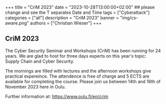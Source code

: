 +++
title = "CriM 2023"
date = "2023-10-28T13:00:00+02:00" ## please change and see the T separates Date and Time
tags = ["Cyberattack"]
categories = ["all"]
description = "CriM 2023"
banner = "img/cs-aware.png"
authors = ["Christian Wieser"]
+++


## CriM 2023

The Cyber Security Seminar and Workshops (CriM) has been running for 24 years. We are glad to host for three days experts on this year's topic: Supply Chain and Cyber Security.

The mornings are filled with lectures and the afternoon workshops give practical expereince. The attendence is free of charge and 5 ECTS are available for completing the course. Please join us between 14th and 16th of November 2023 here in Oulu. 

Further information at: https://www.oulu.fi/en/crim




